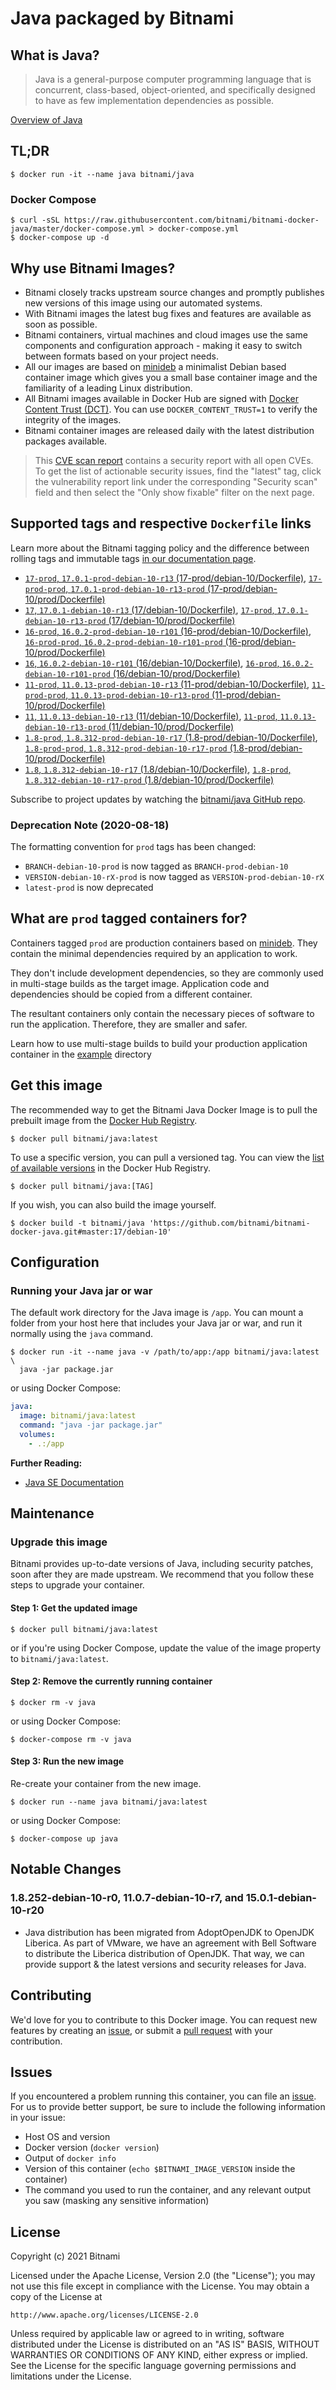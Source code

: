 # Java packaged by Bitnami

## What is Java?

> Java is a general-purpose computer programming language that is concurrent, class-based, object-oriented, and specifically designed to have as few implementation dependencies as possible.

[Overview of Java](https://openjdk.java.net/)

## TL;DR

```console
$ docker run -it --name java bitnami/java
```

### Docker Compose

```console
$ curl -sSL https://raw.githubusercontent.com/bitnami/bitnami-docker-java/master/docker-compose.yml > docker-compose.yml
$ docker-compose up -d
```

## Why use Bitnami Images?

* Bitnami closely tracks upstream source changes and promptly publishes new versions of this image using our automated systems.
* With Bitnami images the latest bug fixes and features are available as soon as possible.
* Bitnami containers, virtual machines and cloud images use the same components and configuration approach - making it easy to switch between formats based on your project needs.
* All our images are based on [minideb](https://github.com/bitnami/minideb) a minimalist Debian based container image which gives you a small base container image and the familiarity of a leading Linux distribution.
* All Bitnami images available in Docker Hub are signed with [Docker Content Trust (DCT)](https://docs.docker.com/engine/security/trust/content_trust/). You can use `DOCKER_CONTENT_TRUST=1` to verify the integrity of the images.
* Bitnami container images are released daily with the latest distribution packages available.


> This [CVE scan report](https://quay.io/repository/bitnami/java?tab=tags) contains a security report with all open CVEs. To get the list of actionable security issues, find the "latest" tag, click the vulnerability report link under the corresponding "Security scan" field and then select the "Only show fixable" filter on the next page.

## Supported tags and respective `Dockerfile` links

Learn more about the Bitnami tagging policy and the difference between rolling tags and immutable tags [in our documentation page](https://docs.bitnami.com/tutorials/understand-rolling-tags-containers/).


- [`17-prod`, `17.0.1-prod-debian-10-r13` (17-prod/debian-10/Dockerfile)](https://github.com/bitnami/bitnami-docker-java/blob/17.0.1-prod-debian-10-r13/17-prod/debian-10/Dockerfile), [`17-prod-prod`, `17.0.1-prod-debian-10-r13-prod` (17-prod/debian-10/prod/Dockerfile)](https://github.com/bitnami/bitnami-docker-java/blob/17.0.1-prod-debian-10-r13/17-prod/debian-10/prod/Dockerfile)
- [`17`, `17.0.1-debian-10-r13` (17/debian-10/Dockerfile)](https://github.com/bitnami/bitnami-docker-java/blob/17.0.1-debian-10-r13/17/debian-10/Dockerfile), [`17-prod`, `17.0.1-debian-10-r13-prod` (17/debian-10/prod/Dockerfile)](https://github.com/bitnami/bitnami-docker-java/blob/17.0.1-debian-10-r13/17/debian-10/prod/Dockerfile)
- [`16-prod`, `16.0.2-prod-debian-10-r101` (16-prod/debian-10/Dockerfile)](https://github.com/bitnami/bitnami-docker-java/blob/16.0.2-prod-debian-10-r101/16-prod/debian-10/Dockerfile), [`16-prod-prod`, `16.0.2-prod-debian-10-r101-prod` (16-prod/debian-10/prod/Dockerfile)](https://github.com/bitnami/bitnami-docker-java/blob/16.0.2-prod-debian-10-r101/16-prod/debian-10/prod/Dockerfile)
- [`16`, `16.0.2-debian-10-r101` (16/debian-10/Dockerfile)](https://github.com/bitnami/bitnami-docker-java/blob/16.0.2-debian-10-r101/16/debian-10/Dockerfile), [`16-prod`, `16.0.2-debian-10-r101-prod` (16/debian-10/prod/Dockerfile)](https://github.com/bitnami/bitnami-docker-java/blob/16.0.2-debian-10-r101/16/debian-10/prod/Dockerfile)
- [`11-prod`, `11.0.13-prod-debian-10-r13` (11-prod/debian-10/Dockerfile)](https://github.com/bitnami/bitnami-docker-java/blob/11.0.13-prod-debian-10-r13/11-prod/debian-10/Dockerfile), [`11-prod-prod`, `11.0.13-prod-debian-10-r13-prod` (11-prod/debian-10/prod/Dockerfile)](https://github.com/bitnami/bitnami-docker-java/blob/11.0.13-prod-debian-10-r13/11-prod/debian-10/prod/Dockerfile)
- [`11`, `11.0.13-debian-10-r13` (11/debian-10/Dockerfile)](https://github.com/bitnami/bitnami-docker-java/blob/11.0.13-debian-10-r13/11/debian-10/Dockerfile), [`11-prod`, `11.0.13-debian-10-r13-prod` (11/debian-10/prod/Dockerfile)](https://github.com/bitnami/bitnami-docker-java/blob/11.0.13-debian-10-r13/11/debian-10/prod/Dockerfile)
- [`1.8-prod`, `1.8.312-prod-debian-10-r17` (1.8-prod/debian-10/Dockerfile)](https://github.com/bitnami/bitnami-docker-java/blob/1.8.312-prod-debian-10-r17/1.8-prod/debian-10/Dockerfile), [`1.8-prod-prod`, `1.8.312-prod-debian-10-r17-prod` (1.8-prod/debian-10/prod/Dockerfile)](https://github.com/bitnami/bitnami-docker-java/blob/1.8.312-prod-debian-10-r17/1.8-prod/debian-10/prod/Dockerfile)
- [`1.8`, `1.8.312-debian-10-r17` (1.8/debian-10/Dockerfile)](https://github.com/bitnami/bitnami-docker-java/blob/1.8.312-debian-10-r17/1.8/debian-10/Dockerfile), [`1.8-prod`, `1.8.312-debian-10-r17-prod` (1.8/debian-10/prod/Dockerfile)](https://github.com/bitnami/bitnami-docker-java/blob/1.8.312-debian-10-r17/1.8/debian-10/prod/Dockerfile)

Subscribe to project updates by watching the [bitnami/java GitHub repo](https://github.com/bitnami/bitnami-docker-java).

### Deprecation Note (2020-08-18)

The formatting convention for `prod` tags has been changed:

* `BRANCH-debian-10-prod` is now tagged as `BRANCH-prod-debian-10`
* `VERSION-debian-10-rX-prod` is now tagged as `VERSION-prod-debian-10-rX`
* `latest-prod` is now deprecated

## What are `prod` tagged containers for?

Containers tagged `prod` are production containers based on [minideb](https://github.com/bitnami/minideb). They contain the minimal dependencies required by an application to work.

They don't include development dependencies, so they are commonly used in multi-stage builds as the target image. Application code and dependencies should be copied from a different container.

The resultant containers only contain the necessary pieces of software to run the application. Therefore, they are smaller and safer.

Learn how to use multi-stage builds to build your production application container in the [example](/example) directory

## Get this image

The recommended way to get the Bitnami Java Docker Image is to pull the prebuilt image from the [Docker Hub Registry](https://hub.docker.com/r/bitnami/java).

```console
$ docker pull bitnami/java:latest
```

To use a specific version, you can pull a versioned tag. You can view the [list of available versions](https://hub.docker.com/r/bitnami/java/tags/) in the Docker Hub Registry.

```console
$ docker pull bitnami/java:[TAG]
```

If you wish, you can also build the image yourself.

```console
$ docker build -t bitnami/java 'https://github.com/bitnami/bitnami-docker-java.git#master:17/debian-10'
```

## Configuration

### Running your Java jar or war

The default work directory for the Java image is `/app`. You can mount a folder from your host here that includes your Java jar or war, and run it normally using the `java` command.

```console
$ docker run -it --name java -v /path/to/app:/app bitnami/java:latest \
  java -jar package.jar
```

or using Docker Compose:

```yaml
java:
  image: bitnami/java:latest
  command: "java -jar package.jar"
  volumes:
    - .:/app
```

**Further Reading:**

  - [Java SE Documentation](https://docs.oracle.com/javase/8/docs/api/)

## Maintenance

### Upgrade this image

Bitnami provides up-to-date versions of Java, including security patches, soon after they are made upstream. We recommend that you follow these steps to upgrade your container.

#### Step 1: Get the updated image

```console
$ docker pull bitnami/java:latest
```

or if you're using Docker Compose, update the value of the image property to `bitnami/java:latest`.

#### Step 2: Remove the currently running container

```console
$ docker rm -v java
```

or using Docker Compose:

```console
$ docker-compose rm -v java
```

#### Step 3: Run the new image

Re-create your container from the new image.

```console
$ docker run --name java bitnami/java:latest
```

or using Docker Compose:

```console
$ docker-compose up java
```

## Notable Changes

### 1.8.252-debian-10-r0, 11.0.7-debian-10-r7, and 15.0.1-debian-10-r20

- Java distribution has been migrated from AdoptOpenJDK to OpenJDK Liberica. As part of VMware, we have an agreement with Bell Software to distribute the Liberica distribution of OpenJDK. That way, we can provide support & the latest versions and security releases for Java.

## Contributing

We'd love for you to contribute to this Docker image. You can request new features by creating an [issue](https://github.com/bitnami/bitnami-docker-java/issues), or submit a [pull request](https://github.com/bitnami/bitnami-docker-java/pulls) with your contribution.

## Issues

If you encountered a problem running this container, you can file an [issue](https://github.com/bitnami/bitnami-docker-java/issues/new). For us to provide better support, be sure to include the following information in your issue:

- Host OS and version
- Docker version (`docker version`)
- Output of `docker info`
- Version of this container (`echo $BITNAMI_IMAGE_VERSION` inside the container)
- The command you used to run the container, and any relevant output you saw (masking any sensitive
information)

## License

Copyright (c) 2021 Bitnami

Licensed under the Apache License, Version 2.0 (the "License");
you may not use this file except in compliance with the License.
You may obtain a copy of the License at

    http://www.apache.org/licenses/LICENSE-2.0

Unless required by applicable law or agreed to in writing, software
distributed under the License is distributed on an "AS IS" BASIS,
WITHOUT WARRANTIES OR CONDITIONS OF ANY KIND, either express or implied.
See the License for the specific language governing permissions and
limitations under the License.
